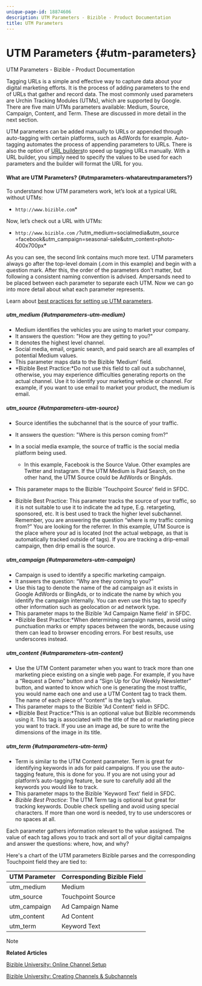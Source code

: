 ```yaml
---
unique-page-id: 18874606
description: UTM Parameters - Bizible - Product Documentation
title: UTM Parameters
---
```


# UTM Parameters {#utm-parameters}

UTM Parameters - Bizible - Product Documentation

Tagging URLs is a simple and effective way to capture data about your digital marketing efforts. It is the process of adding parameters to the end of URLs that gather and record data. The most commonly used parameters are Urchin Tracking Modules (UTMs), which are supported by Google. There are five main UTMs parameters available: Medium, Source, Campaign, Content, and Term. These are discussed in more detail in the next section.

UTM parameters can be added manually to URLs or appended through auto-tagging with certain platforms, such as AdWords for example. Auto-tagging automates the process of appending parameters to URLs. There is also the option of [URL builders](http://ga-dev-tools.appspot.com/campaign-url-builder/)to speed up tagging URLs manually. With a URL builder, you simply need to specify the values to be used for each parameters and the builder will format the URL for you.&nbsp;

#### What are UTM Parameters? {#utmparameters-whatareutmparameters?}

To understand how UTM parameters work, let’s look at a typical URL without UTMs:

* `http://www.bizible.com`*

Now, let’s check out a URL with UTMs:

* `http://www.bizible.com` `/`?utm_medium=socialmedia&utm_source =facebook&utm_campaign=seasonal-sale&utm_content=photo-400x700px*

As you can see, the second link contains much more text. UTM parameters always go after the top-level domain (.com in this example) and begin with a question mark. After this, the order of the parameters don't matter, but following a consistent naming convention is advised. Ampersands need to be placed between each parameter to separate each UTM. Now we can go into more detail about what each parameter represents.

Learn about [best practices for setting up UTM parameters](http://docs.marketo.com/x/bAEgAQ).

##### utm_medium {#utmparameters-utm-medium}

* Medium identifies the vehicles you are using to market your company.
* It answers the question: "How are they getting to you?"
* It denotes the highest level channel.
* Social media, email, organic search, and paid search are all examples of potential Medium values.
* This parameter maps data to the Bizible ‘Medium’ field. &nbsp;
* *Bizible Best Practice:*Do not use this field to call out a subchannel, otherwise, you may experience difficulties generating reports on the actual channel. Use it to identify your marketing vehicle or channel. For example, if you want to use email to market your product, the medium is email. &nbsp;

##### utm_source {#utmparameters-utm-source}

* Source identifies the subchannel that is the source of your traffic.
* It answers the question: "Where is this person coming from?"&nbsp;&nbsp;
* In a social media example, the source of traffic is the social media platform being used. &nbsp;

    * In this example, Facebook is the Source Value. Other examples are Twitter and Instagram. If the UTM Medium is Paid Search, on the other hand, the UTM Source could be AdWords or BingAds.

* This parameter maps to the Bizible 'Touchpoint Source' field in SFDC.
* Bizible Best Practice: This parameter tracks the source of your traffic, so it is not suitable to use it to indicate the ad type, E.g. retargeting, sponsored, etc. It is best used to track the higher level subchannel. Remember, you are answering the question “where is my traffic coming from?” You are looking for the referrer. In this example, UTM Source is the place where your ad is located (not the actual webpage, as that is automatically tracked outside of tags). If you are tracking a drip-email campaign, then drip email is the source. &nbsp;

##### utm_campaign {#utmparameters-utm-campaign}

* Campaign is used to identify a specific marketing campaign. &nbsp;
* It answers the question: “Why are they coming to you?”&nbsp;&nbsp;
* Use this tag to denote the name of the ad campaign as it exists in Google AdWords or BingAds, or to indicate the name by which you identify the campaign internally. You can even use this tag to specify other information such as geolocation or ad network type.
* This parameter maps to the Bizible 'Ad Campaign Name field' in SFDC.
* *Bizible Best Practice:*When determining campaign names, avoid using punctuation marks or empty spaces between the words, because using them can lead to browser encoding errors. For best results, use underscores instead.

##### utm_content {#utmparameters-utm-content}

* Use the UTM Content parameter when you want to track more than one marketing piece existing on a single web page. For example, if you have a “Request a Demo” button and a “Sign Up for Our Weekly Newsletter” button, and wanted to know which one is generating the most traffic, you would name each one and use a UTM Content tag to track them. The name of each piece of “content” is the tag’s value. &nbsp;
* This parameter maps to the Bizible 'Ad Content' field in SFDC.
* *Bizible Best Practice:*This is an optional value but Bizible recommends using it. This tag is associated with the title of the ad or marketing piece you want to track. If you use an image ad, be sure to write the dimensions of the image in its title.

##### utm_term {#utmparameters-utm-term}

* Term is similar to the UTM Content parameter. Term is great for identifying keywords in ads for paid campaigns. If you use the auto-tagging feature, this is done for you. If you are not using your ad platform’s auto-tagging feature, be sure to carefully add all the keywords you would like to track.
* This parameter maps to the Bizible 'Keyword Text' field in SFDC. &nbsp;
* *Bizible Best Practice*: The UTM Term tag is optional but great for tracking keywords. Double check spelling and avoid using special characters. If more than one word is needed, try to use underscores or no spaces at all.

Each parameter gathers information relevant to the value assigned. The value of each tag allows you to track and sort all of your digital campaigns and answer the questions: where, how, and why?

Here's a chart of the UTM parameters Bizible parses and the corresponding Touchpoint field they are tied to:

| **UTM Parameter** |**Corresponding Bizible Field** |
|---|---|
| utm_medium |Medium |
| utm_source |Touchpoint Source |
| utm_campaign |Ad Campaign Name |
| utm_content |Ad Content |
| utm_term |Keyword Text |

>[!NOTE]
>
>**Related Articles**
>
>[Bizible University: Online Channel Setup](https://universityonline.marketo.com/courses/bizible-fundamentals-channel-management/#/page/5c63007334d9f0367662b753)
>
>[Bizible University: Creating Channels & Subchannels](https://universityonline.marketo.com/courses/bizible-fundamentals-channel-management/#/page/5c63007334d9f0367662b747)

